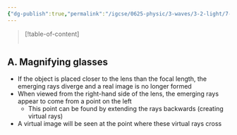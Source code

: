 ```yaml
---
{"dg-publish":true,"permalink":"/igcse/0625-physic/3-waves/3-2-light/7-uses-of-lenses/"}
---
```


> [!table-of-content]
> ```table-of-contents
> ```

## A. Magnifying glasses
- If the object is placed closer to the lens than the focal length, the emerging rays diverge and a real image is no longer formed
- When viewed from the right-hand side of the lens, the emerging rays appear to come from a point on the left
    - This point can be found by extending the rays backwards (creating virtual rays)
- A virtual image will be seen at the point where these virtual rays cross

